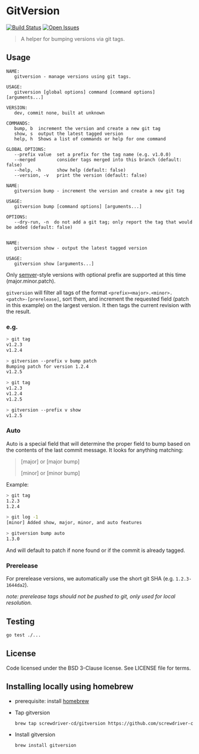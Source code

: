# GitVersion
[![Build Status][status-image]][status-url] [![Open Issues][issues-image]][issues-url]

> A helper for bumping versions via git tags.

## Usage

```
NAME:
   gitversion - manage versions using git tags.

USAGE:
   gitversion [global options] command [command options] [arguments...]

VERSION:
   dev, commit none, built at unknown

COMMANDS:
   bump, b  increment the version and create a new git tag
   show, s  output the latest tagged version
   help, h  Shows a list of commands or help for one command

GLOBAL OPTIONS:
   --prefix value  set a prefix for the tag name (e.g. v1.0.0)
   --merged        consider tags merged into this branch (default: false)
   --help, -h      show help (default: false)
   --version, -v   print the version (default: false)
```

```
NAME:
   gitversion bump - increment the version and create a new git tag

USAGE:
   gitversion bump [command options] [arguments...]

OPTIONS:
   --dry-run, -n  do not add a git tag; only report the tag that would be added (default: false)
   
```

```
NAME:
   gitversion show - output the latest tagged version

USAGE:
   gitversion show [arguments...]
```

Only [semver](http://semver.org/)-style versions with optional prefix are
supported at this time (major.minor.patch).

`gitversion` will filter all tags of the format
`<prefix><major>.<minor>.<patch>-[prerelease]`, sort them, and increment the requested
field (patch in this example) on the largest version. It then tags the
current revision with the result.

### e.g.

```bash
> git tag
v1.2.3
v1.2.4

> gitversion --prefix v bump patch
Bumping patch for version 1.2.4
v1.2.5

> git tag
v1.2.3
v1.2.4
v1.2.5

> gitversion --prefix v show
v1.2.5
```

### Auto

Auto is a special field that will determine the proper field to bump
based on the contents of the last commit message.  It looks for anything matching:

> [major] or [major bump]
>
> [minor] or [minor bump]

Example:
```bash
> git tag
1.2.3
1.2.4

> git log -1
[minor] Added show, major, minor, and auto features

> gitversion bump auto
1.3.0
```

And will default to patch if none found or if the commit is already tagged.

### Prerelease

For prerelease versions, we automatically use the short git SHA (e.g. `1.2.3-1644da2`).

_note: prerelease tags should not be pushed to git, only used for local resolution._

## Testing

```bash
go test ./...
```

## License

Code licensed under the BSD 3-Clause license. See LICENSE file for terms.

[issues-image]: https://img.shields.io/github/issues/screwdriver-cd/screwdriver.svg
[issues-url]: https://github.com/screwdriver-cd/screwdriver/issues
[status-image]: https://cd.screwdriver.cd/pipelines/16/badge
[status-url]: https://cd.screwdriver.cd/pipelines/16

## Installing locally using homebrew

- prerequisite: install [homebrew](https://homebrew.sh/)
- Tap gitversion

    ```bash
    brew tap screwdriver-cd/gitversion https://github.com/screwdriver-cd/gitversion.git
    ```

- Install gitversion

    ```bash
    brew install gitversion
    ```
